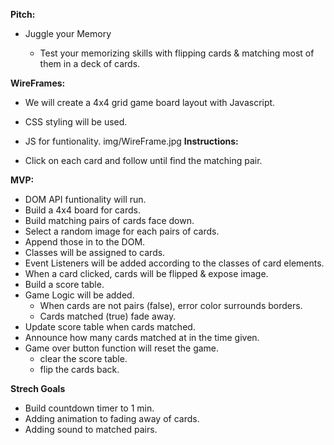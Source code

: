 **Pitch:**

- Juggle your Memory

    * Test your memorizing skills with flipping cards & matching most of them in a deck of cards.

**WireFrames:**

* We will create a 4x4 grid game board layout with Javascript.
* CSS styling will be used.
* JS for funtionality.
img/WireFrame.jpg
**Instructions:**

* Click on each card and follow until find the matching pair.

**MVP:**

* DOM API funtionality will run.
* Build a 4x4 board for cards.
* Build matching pairs of cards face down.
* Select a random image for each pairs of cards.  
* Append those in to the DOM. 
* Classes will be assigned to cards. 
* Event Listeners will be added according to the classes of card elements. 
* When a card clicked, cards will be flipped & expose image.
* Build a score table. 
* Game Logic will be added.
    - When cards are not pairs (false), error color surrounds borders. 
    - Cards matched (true) fade away.
* Update score table when cards matched.
* Announce how many cards matched at in the time given.
* Game over button function will reset the game.
    - clear the score table.
    - flip the cards back.

**Strech Goals**

* Build countdown timer to 1 min.
* Adding animation to fading away of cards. 
* Adding sound to matched pairs.

